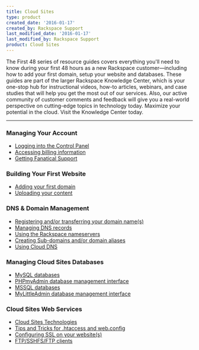 ```yaml
---
title: Cloud Sites
type: product
created_date: '2016-01-17'
created_by: Rackspace Support
last_modified_date: '2016-01-17'
last_modified_by: Rackspace Support
product: Cloud Sites
---
```


<p class="lead" markdown="1">The First 48 series of resource guides covers everything you'll need to know during your first 48 hours as a new Rackspace customer&mdash;including how to add your first domain, setup your website and databases. These guides are part of the larger Rackspace Knowledge Center, which is your one-stop hub for instructional videos, how-to articles, webinars, and case studies that will help you get the most out of our services. Also, our active community of customer comments and feedback will give you a real-world perspective on cutting-edge topics in technology today. Maximize your potential in the cloud. Visit the Knowledge Center today.</p>

<hr />

###  Managing Your Account

- [Logging into the Control Panel](/how-to/getting-started-with-cloud-sites-logging-into-the-control-panel)
- [Accessing billing information](/how-to/getting-started-with-cloud-sites-accessing-billing-information)
- [Getting Fanatical Support](/how-to/getting-started-with-cloud-sites-getting-fanatical-support)

###  Building Your First Website

- [Adding your first domain](/how-to/getting-started-with-cloud-sites-how-to-add-a-new-website)
- [Uploading your content](/how-to/getting-started-with-cloud-sites-uploading-your-content)

###  DNS & Domain Management

- [Registering and/or transferring your domain name(s)](/how-to/getting-started-with-cloud-sites-registering-andor-transferring-domain-names)
- [Managing DNS records](/how-to/getting-started-with-cloud-sites-managing-dns-records)
- [Using the Rackspace nameservers](/how-to/getting-started-with-cloud-sites-rackspace-nameservers-and-creating-custom-nameservers)
- [Creating Sub-domains and/or domain aliases](/how-to/getting-started-with-cloud-sites-creating-sub-domains-andor-domain-aliases)
- [Using Cloud DNS](/how-to/rackspace-cloud-dns)

###  Managing Cloud Sites Databases

- [MySQL databases](/how-to/rackspace-cloud-sites-essentials-mysql-databases)
- [PHPmyAdmin database management interface](/how-to/rackspace-cloud-sites-essentials-phpmyadmin-database-management-interface)
- [MSSQL databases](/how-to/rackspace-cloud-sites-essentials-mssql-databases)
- [MyLittleAdmin database management interface](/how-to/rackspace-cloud-sites-essentials-mylittleadmin-database-management-interface)

###  Cloud Sites Web Services

- [Cloud Sites Technologies](/how-to/rackspace-cloud-sites-essentials-cloud-sites-technologies)
- [Tips and Tricks for .htaccess and web.config](/how-to/rackspace-cloud-essentials-tips-and-tricks-for-htaccess-and-webconfig)
- [Configuring SSL on your website(s)](/how-to/getting-started-with-cloud-sites-configuring-ssl-on-your-websites)
- [FTP/SSHFS/FTP clients](/how-to/getting-started-with-cloud-sites-ftpsshfsftp-clients)
